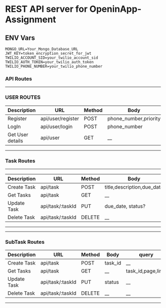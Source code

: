 # REST API server for OpeninApp-Assignment

## ENV Vars

```env
MONGO_URL=Your_Mongo_Database_URL
JWT_KEY=token_encryption_secret_for_jwt
TWILIO_ACCOUNT_SID=your_twilio_account_sid
TWILIO_AUTH_TOKEN=your_twilio_auth_token
TWILIO_PHONE_NUMBER=your_twilio_phone_number
```

### API Routes

---

### USER ROUTES

| Description      | URL               | Method | Body                  | Status  |
| ---------------- | ----------------- | ------ | --------------------- | ------- |
| Register         | api/user/register | POST   | phone_number,priority | CREATED |
| LogIn            | api/user/login    | POST   | phone_number          | OK      |
| Get User details | api/user          | GET    | \_\_                  | OK      |

---

### Task Routes

---

| Description | URL              | Method | Body                       | query                        | Status  |
| ----------- | ---------------- | ------ | -------------------------- | ---------------------------- | ------- |
| Create Task | api/task         | POST   | title,description,due_date | \_\_                         | CREATED |
| Get Tasks   | api/task         | GET    | \_\_                       | priority,due_date,page,limit | OK      |
| Update Task | api/task/:taskId | PUT    | due_date, status?          | \_\_                         | OK      |
| Delete Task | api/task/:taskId | DELETE | \_\_                       | \_\_                         | OK      |

---

---

### SubTask Routes

| Description | URL              | Method | Body    | query              | Status  |
| ----------- | ---------------- | ------ | ------- | ------------------ | ------- |
| Create Task | api/task         | POST   | task_id | \_\_               | CREATED |
| Get Tasks   | api/task         | GET    | \_\_    | task_id,page,limit | OK      |
| Update Task | api/task/:taskId | PUT    | status  | \_\_               | OK      |
| Delete Task | api/task/:taskId | DELETE | \_\_    | \_\_               | OK      |

---
